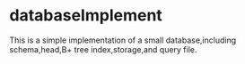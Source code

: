 # databaseImplement
This is a simple implementation of a small database,including schema,head,B+ tree index,storage,and query file.

